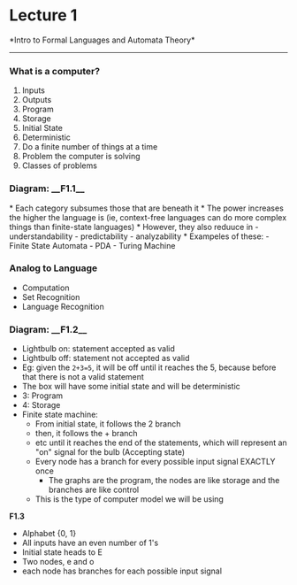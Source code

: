 <h1>Lecture 1</h1>
*Intro to Formal Languages and Automata Theory*

----

<h3>What is a computer?</h3>

1. Inputs
2. Outputs
3. Program
4. Storage
5. Initial State
6. Deterministic
7. Do a finite number of things at a time
8. Problem the computer is solving
9. Classes of problems

<h3>Diagram: __F1.1__</h3>
  * Each category subsumes those that are beneath it
  * The power increases the higher the language is (ie, context-free languages can do more complex things than finite-state languages)
  * However, they also reduuce in 
      - understandability
      - predictability
      - analyzability
  * Exampeles of these: 
      - Finite State Automata
      - PDA
      - Turing Machine

<h3>Analog to Language</h3>

  * Computation
  * Set Recognition
  * Language Recognition

<h3>Diagram: __F1.2__</h3>

  * Lightbulb on: statement accepted as valid
  * Lightbulb off: statement not accepted as valid
  * Eg: given the `2+3=5`, it will be off until it reaches the 5, because before that there is not a valid statement
  * The box will have some initial state and will be deterministic
  * 3: Program
  * 4: Storage
  * Finite state machine:
      - From initial state, it follows the 2 branch
      - then, it follows the + branch
      - etc until it reaches the end of the statements, which will represent an "on" signal for the bulb (Accepting state)
      - Every node has a branch for every possible input signal EXACTLY once
          + The graphs are the program, the nodes are like storage and the branches are like control
      - This is the type of computer model we will be using

__F1.3__
  * Alphabet {0, 1}
  * All inputs have an even number of 1's
  * Initial state heads to E
  * Two nodes, e and o
  * each node has branches for each possible input signal